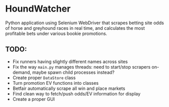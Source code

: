 # HoundWatcher

Python application using Selenium WebDriver that scrapes betting site odds of horse and greyhound races in real time, and calculates the most profitable bets under various bookie promotions.

## TODO:
- Fix runners having slightly different names across sites
- Fix the way `main.py` manages threads: need to start/stop scrapers on-demand, maybe spawn child processes instead?
- Create proper `DataStore` class
- Turn promotion EV functions into classes
- Betfair automatically scrape all win and place markets
- Find clean way to fetch/push odds/EV information for display
- Create a proper GUI